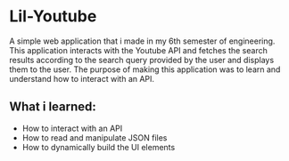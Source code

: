 # Lil-Youtube
A simple web application that i made in my 6th semester of engineering. This application interacts with the Youtube API and fetches the search results according to the search query provided by the user and displays them to the user.
The purpose of making this application was to learn and understand how to interact with an API.

## What i learned: 
- How to interact with an API
- How to read and manipulate JSON files
- How to dynamically build the UI elements 
